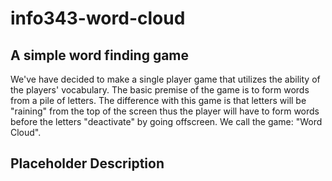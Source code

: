 # info343-word-cloud
## A simple word finding game

We've have decided to make a single player game that utilizes the ability of the players' vocabulary. The basic premise of the game is to form words from a pile of letters. The difference with this game is that letters will be "raining" from the top of the screen thus the player will have to form words before the letters "deactivate" by going offscreen. We call the game: "Word Cloud".

## Placeholder Description
